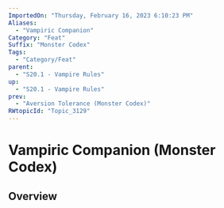 ```yaml
---
ImportedOn: "Thursday, February 16, 2023 6:10:23 PM"
Aliases:
  - "Vampiric Companion"
Category: "Feat"
Suffix: "Monster Codex"
Tags:
  - "Category/Feat"
parent:
  - "S20.1 - Vampire Rules"
up:
  - "S20.1 - Vampire Rules"
prev:
  - "Aversion Tolerance (Monster Codex)"
RWtopicId: "Topic_3129"
---
```

# Vampiric Companion (Monster Codex)
## Overview
